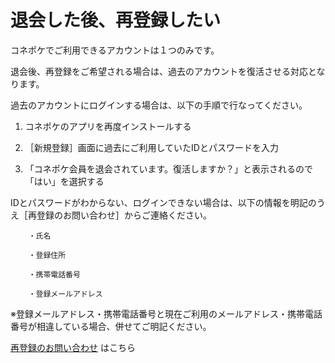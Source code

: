 # 退会した後、再登録したい

コネポケでご利用できるアカウントは１つのみです。

退会後、再登録をご希望される場合は、過去のアカウントを復活させる対応となります。

過去のアカウントにログインする場合は、以下の手順で行なってください。

1. コネポケのアプリを再度インストールする

1. ［新規登録］画面に過去にご利用していたIDとパスワードを入力

1. 「コネポケ会員を退会されています。復活しますか？」と表示されるので「はい」を選択する

IDとパスワードがわからない、ログインできない場合は、以下の情報を明記のうえ［再登録のお問い合わせ］からご連絡ください。
```
    ・氏名

    ・登録住所

    ・携帯電話番号

    ・登録メールアドレス
```
※登録メールアドレス・携帯電話番号と現在ご利用のメールアドレス・携帯電話番号が相違している場合、併せてご明記ください。  

[再登録のお問い合わせ](mailto:support@conepoke.com) はこちら
